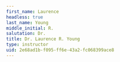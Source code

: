 ```yaml
---
first_name: Laurence
headless: true
last_name: Young
middle_initial: R.
salutation: Dr.
title: Dr. Laurence R. Young
type: instructor
uid: 2e68ad1b-f095-ff6e-43a2-fc068399ace8
---
```

